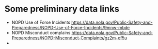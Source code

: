 # Some preliminary data links
- NOPD Use of Forse Incidents
    https://data.nola.gov/Public-Safety-and-Preparedness/NOPD-Use-of-Force-Incidents/9mnw-mbde
- NOPD Misconduct complains
    https://data.nola.gov/Public-Safety-and-Preparedness/NOPD-Misconduct-Complaints/gz2m-ef5u
- 
